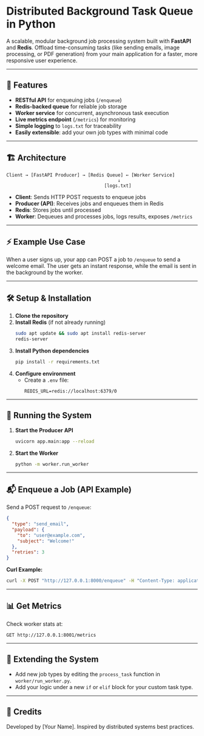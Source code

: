 # Distributed Background Task Queue in Python

A scalable, modular background job processing system built with **FastAPI** and **Redis**. Offload time-consuming tasks (like sending emails, image processing, or PDF generation) from your main application for a faster, more responsive user experience.

---

## 🚀 Features
- **RESTful API** for enqueuing jobs (`/enqueue`)
- **Redis-backed queue** for reliable job storage
- **Worker service** for concurrent, asynchronous task execution
- **Live metrics endpoint** (`/metrics`) for monitoring
- **Simple logging** to `logs.txt` for traceability
- **Easily extensible**: add your own job types with minimal code

---

## 🏗️ Architecture

```
Client → [FastAPI Producer] → [Redis Queue] ← [Worker Service]
                                         ↓
                                    [logs.txt]
```
- **Client**: Sends HTTP POST requests to enqueue jobs
- **Producer (API)**: Receives jobs and enqueues them in Redis
- **Redis**: Stores jobs until processed
- **Worker**: Dequeues and processes jobs, logs results, exposes `/metrics`

---

## ⚡ Example Use Case
When a user signs up, your app can POST a job to `/enqueue` to send a welcome email. The user gets an instant response, while the email is sent in the background by the worker.

---

## 🛠️ Setup & Installation

1. **Clone the repository**
2. **Install Redis** (if not already running)
   ```bash
   sudo apt update && sudo apt install redis-server
   redis-server
   ```
3. **Install Python dependencies**
   ```bash
   pip install -r requirements.txt
   ```
4. **Configure environment**
   - Create a `.env` file:
     ```
     REDIS_URL=redis://localhost:6379/0
     ```

---

## 🚦 Running the System

1. **Start the Producer API**
   ```bash
   uvicorn app.main:app --reload
   ```
2. **Start the Worker**
   ```bash
   python -m worker.run_worker
   ```

---

## 📬 Enqueue a Job (API Example)

Send a POST request to `/enqueue`:
```json
{
  "type": "send_email",
  "payload": {
    "to": "user@example.com",
    "subject": "Welcome!"
  },
  "retries": 3
}
```
**Curl Example:**
```bash
curl -X POST "http://127.0.0.1:8000/enqueue" -H "Content-Type: application/json" -d '{"type":"send_email","payload":{"to":"user@example.com","subject":"Welcome!"},"retries":3}'
```

---

## 📊 Get Metrics

Check worker stats at:
```
GET http://127.0.0.1:8001/metrics
```

---

## 🧩 Extending the System
- Add new job types by editing the `process_task` function in `worker/run_worker.py`.
- Add your logic under a new `if` or `elif` block for your custom task type.

---

## 👤 Credits
Developed by [Your Name]. Inspired by distributed systems best practices. 
